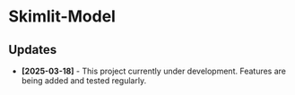 # Skimlit-Model




## Updates
- **[2025-03-18]** - This project currently under development. Features are being added and tested regularly.
